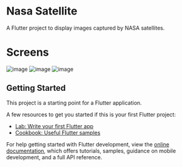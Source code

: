 # Nasa Satellite

A Flutter project to display images captured by NASA satellites.


# Screens
![image](https://github.com/HenriqueMachine/NasaSatellite/assets/33548733/5a6e0106-8987-4053-9060-48aa10c8e882)
![image](https://github.com/HenriqueMachine/NasaSatellite/assets/33548733/138c327f-2767-4e67-87b1-4b26c910616e)
![image](https://github.com/HenriqueMachine/NasaSatellite/assets/33548733/babfa55d-08bc-4458-ba9c-f0be271c657a)



## Getting Started

This project is a starting point for a Flutter application.

A few resources to get you started if this is your first Flutter project:

- [Lab: Write your first Flutter app](https://docs.flutter.dev/get-started/codelab)
- [Cookbook: Useful Flutter samples](https://docs.flutter.dev/cookbook)

For help getting started with Flutter development, view the
[online documentation](https://docs.flutter.dev/), which offers tutorials,
samples, guidance on mobile development, and a full API reference.
